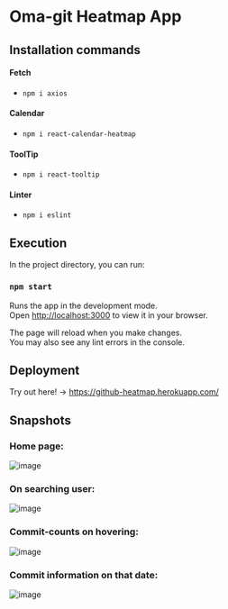 # Oma-git Heatmap App 

## Installation commands

#### Fetch
- `npm i axios`

#### Calendar
- `npm i react-calendar-heatmap`

#### ToolTip
- `npm i react-tooltip`

#### Linter
- `npm i eslint`

## Execution
In the project directory, you can run:

### `npm start`
Runs the app in the development mode.\
Open [http://localhost:3000](http://localhost:3000) to view it in your browser.

The page will reload when you make changes.\
You may also see any lint errors in the console.


## Deployment
Try out here! -> https://github-heatmap.herokuapp.com/


## Snapshots

### Home page:
![image](https://user-images.githubusercontent.com/87486009/179365112-e3336758-f58a-4045-bb79-7fdb28d9ad9b.png)

### On searching user:
![image](https://user-images.githubusercontent.com/87486009/179365246-fb70e5f9-f6e9-418d-8dae-7967db780783.png)


### Commit-counts on hovering:
![image](https://user-images.githubusercontent.com/87486009/179365263-a0542b2a-50fd-41ba-9c6a-389d532814ea.png)


### Commit information on that date:
![image](https://user-images.githubusercontent.com/87486009/179365039-b57cea36-4c9f-4f45-95a5-a144aa56ad21.png)




